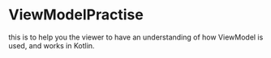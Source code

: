 # ViewModelPractise
this is to help you the viewer to have an understanding of how ViewModel is used, and works in Kotlin.

